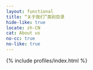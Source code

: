 ```yaml
---
layout: functional
title: “关于我们”类别目录
hide-like: true
locate: zh-CN
cat: About us
no-cc: true
no-like: true
---
```

{% include profiles/index.html %}
